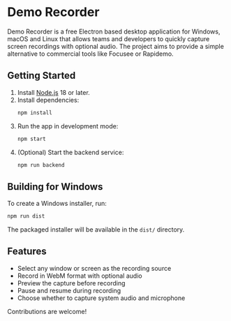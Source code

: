 # Demo Recorder

Demo Recorder is a free Electron based desktop application for Windows, macOS and Linux that allows teams and developers to quickly capture screen recordings with optional audio. The project aims to provide a simple alternative to commercial tools like Focusee or Rapidemo.

## Getting Started

1. Install [Node.js](https://nodejs.org/) 18 or later.
2. Install dependencies:
   ```bash
   npm install
   ```
3. Run the app in development mode:
   ```bash
   npm start
   ```
4. (Optional) Start the backend service:
   ```bash
   npm run backend
   ```

## Building for Windows

To create a Windows installer, run:

```bash
npm run dist
```

The packaged installer will be available in the `dist/` directory.

## Features

- Select any window or screen as the recording source
- Record in WebM format with optional audio
- Preview the capture before recording
- Pause and resume during recording
- Choose whether to capture system audio and microphone

Contributions are welcome!
